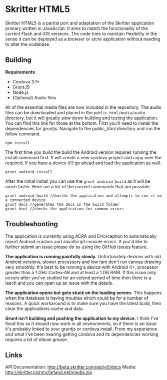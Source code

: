 # Skritter HTML5

Skritter HTML5 is a partial port and adaptation of the Skritter application primary written in JavaScript. It aims to match the functionality of the current Flash and iOS versions. The code tries to maintain flexibility in the sense it can be deployed as a browser or store application without needing to alter the codebase.

## Building

**Requirements**
- Cordova 3.1+
- GruntJS
- Node.js
- (Optional) Audio files

All of the essential media files are now included in the repository. The audio files can be downloaded and placed in the `public_html/media/audio` directory, but it will greatly slow down building and testing the application. You can find this link for those at the bottom. First you'll need to install the dependencies for gruntjs. Navigate to the public_html directory and run the follow command.

	npm install

The first time you build the build the Android version requires running the install command first. It will create a new cordova project and copy over the required. If you have a device it'll go ahead and load the application as well.

	grunt android-install
	
After the initial install you can use the `grunt android-build` as it will be much faster. Here are a list of the current commands that are possible.

	grunt android-build //builds the application and attempts to run it on a connected device
	grunt docs //generates the docs in the build folder
	grunt hint //checks the application for common errors

## Troubleshooting

The application is currently using ACRA and Errorception to automatically report Android crashes and JavaScript console errors. If you'd like to further submit an issue please do so using the GitHub issues feature.

**The application is running painfully slowly.** Unfortunately devices with old Android versions, slower processors and low ram don't run canvas drawing very smoothly. It's best to be running a device with Android 4+, processor greater than a 1 GHz Cortex-A8 and at least a 1 GB RAM. If this issue only occurs after you've studied for an extend period of time then there is a leech and you can open up an issue with the details.

**The application opens but gets stuck on the loading screen.** This happens when the database is having troubles which could be for a number of reasons. A quick workaround is to make sure you have the latest build, then clear the applications cache and data.

**Grunt isn't building and pushing the application to my device.** I think I've fixed this so it should now work in all environments, so if there is an issue it's probably linked to your gruntjs or cordova install. From my experience and what I've been hearing getting cordova and its dependencies working requires a bit of elbow grease.

## Links

API Documentation: http://beta.skritter.com/api/v0/docs
Media: http://skritter.joshmcfarland.net/media.zip